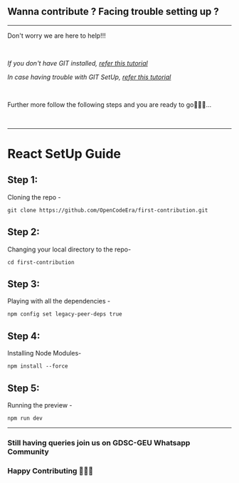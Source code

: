 ## Wanna contribute ? Facing trouble setting up ?
<hr>

<p> Don't worry we are here to help!!!</p>
<br>


_If you don't have GIT installed, [refer this tutorial](https://github.com/OpenCodeEra/first-contribution/blob/main/installation.md)_


<i>In case having trouble with GIT SetUp, [refer this tutorial](https://github.com/OpenCodeEra/first-contribution/blob/main/CONTRIBUTING.md)</i> 

<br>
<p> Further more follow the following steps and you are ready to go🚀🚀🚀...</p> 
<br>

<hr>

# React SetUp  Guide

## Step 1:
<p>Cloning the repo -</p>

```
git clone https://github.com/OpenCodeEra/first-contribution.git
```

## Step 2:
<p> Changing your local directory to the repo-</p>

```
cd first-contribution
```

## Step 3:
<p>Playing with all the dependencies -</p>

```
npm config set legacy-peer-deps true
```

## Step 4:
<p>Installing Node Modules-</p>

```
npm install --force
```

## Step 5:
<p>Running the preview -</p>

```
npm run dev
```
<hr>

### Still having queries join us on GDSC-GEU Whatsapp Community

### Happy Contributing 🚀🚀🚀
